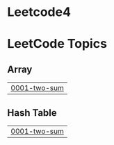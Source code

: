 # Leetcode4
<!---LeetCode Topics Start-->
# LeetCode Topics
## Array
|  |
| ------- |
| [0001-two-sum](https://github.com/Shubhamjadhav86/Leetcode4/tree/master/0001-two-sum) |
## Hash Table
|  |
| ------- |
| [0001-two-sum](https://github.com/Shubhamjadhav86/Leetcode4/tree/master/0001-two-sum) |
<!---LeetCode Topics End-->